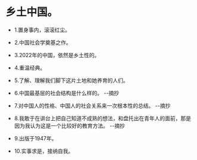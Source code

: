 # 乡土中国。

- 1.置身事内，滚滚红尘。

- 2.中国社会学奠基之作。

- 3.2022年的中国，依然是乡土性的。

- 4.重温经典。

- 5.了解、理解我们脚下这片土地和她养育的人们。

- 6.中国最基层的社会结构是什么样的。 --摘抄

- 7.对中国人的性格、中国人的社会关系来一次根本性的总结。 --摘抄

- 8.我敢于在讲台上把自己知道不成熟的想法，和盘托出在青年人的面前，那是因为我认为这是一个比较好的教育方法。 --摘抄

- 9.出版于1947年。

- 10.实事求是，接纳自我。
